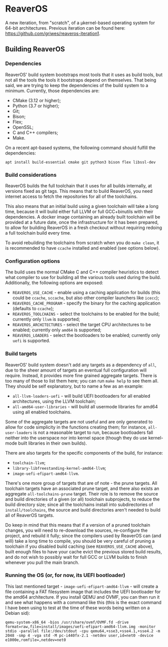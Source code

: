# ReaverOS

A new iteration, from "scratch", of a µkernel-based operating system for 64-bit architectures. Previous iteration can be found
here: https://github.com/griwes/reaveros-iteration1.

## Building ReaverOS

### Dependencies

ReaverOS' build system bootstraps most tools that it uses as build tools, but not all the tools the tools it bootstraps depend
on themselves. That being said, we are trying to keep the dependencies of the build system to a minimum. Currently, those
dependencies are:

* CMake (3.12 or higher);
* Python (3.7 or higher);
* Git;
* Bison;
* Flex;
* OpenSSL;
* C and C++ compilers;
* Make.

On a recent apt-based systems, the following command should fulfill the dependencies:

```
apt install build-essential cmake git python3 bison flex libssl-dev
```

### Build considerations

ReaverOS builds the full toolchain that it uses for all builds internally, at versions fixed as git tags. This means that to
build ReaverOS, you need internet access to fetch the repositories for all of the toolchains.

This also means that an initial build using a given toolchain will take a long time, because it will build either full LLVM
or full GCC+binutils with their dependencies. A docker image containing an already built toolchain will be provided at a future
date, once the infrastructure for it has been prepared, to allow for building ReaverOS in a fresh checkout without requiring
redoing a full toolchain build every time.

To avoid rebuilding the toolchains from scratch when you do `make clean`, it is recommended to have `ccache` installed and
enabled (see options below).

### Configuration options

The build uses the normal CMake C and C++ compiler heuristics to detect what compiler to use for building all the various tools
used during the build. Additionally, the following options are exposed:

* `REAVEROS_USE_CACHE` - enable using a caching application for builds (this could be `ccache`, `sccache`, but also other
compiler launchers like `icecc`);
* `REAVEROS_CACHE_PROGRAM` - specify the binary for the caching application (defaults to `ccache`);
* `REAVEROS_TOOLCHAINS` - select the toolchains to be enabled for the build; currently only `llvm` is supported;
* `REAVEROS_ARCHITECTURES` - select the target CPU architectures to be enabled; currently only `amd64` is supported;
* `REAVEROS_LOADERS` - select the bootloaders to be enabled; currently only `uefi` is supported.

### Build targets

ReaverOS' build system doesn't add any targets as a dependency of `all`, due to the sheer amount of targets an eventual full
configuration will require. Instead, it provides more fine grained aggregate targets. There is too many of those to list them
here; you can run `make help` to see them all. They should be self explanatory, but to name a few as an example:

* `all-llvm-loaders-uefi` - will build UEFI bootloaders for all enabled architectures, using the LLVM toolchain;
* `all-amd64-user-libraries` - will build all usermode libraries for amd64 using all enabled toolchains.

Some of the aggregate targets are not useful and are only generated to allow for code simplicity in the functions creating them;
for instance, `all-user-loaders` is not a reasonable target to run, because bootloaders fall neither into the userspace nor into
kernel space (though they do use kernel-mode built libraries in their own builds).

There are also targets for the specific components of the build, for instance:

* `toolchain-llvm`;
* `library-libfreestanding-kernel-amd64-llvm`;
* `image-uefi-efipart-amd64-llvm`.

There's one more group of targets that are of note - the prune targets. All toolchain targets have an associated prune target,
and there also exists an aggregate `all-toolchains-prune` target. Their role is to remove the source and build directories of
a given (or all) toolchain subprojects, to reduce the build directory size; since all the toolchains install into subdirectories
of `install/toolchains`, the source and build directories aren't needed to build all of ReaverOS targets.

Do keep in mind that this means that if a version of a pruned toolchain changes, you will need to re-download the sources,
re-configure the project, and rebuild it fully; since the compilers used by ReaverOS can (and will) take a long time to compile,
you should be very careful of pruning a toolchain if you disabled build caching (see `REAVEROS_USE_CACHE` above), built enough
files to have your cache evict the previous stored build results, and do not wish to possibly wait for full GCC or LLVM builds
to finish whenever you pull the main branch.

### Running the OS (or, for now, its UEFI bootloader)

This last mentioned target - `image-uefi-efipart-amd64-llvm` - will create a file containing a FAT filesystem image that includes
the UEFI bootloader for the amd64 architecture. If you install QEMU and OVMF, you can then run it and see what happens with a
command like this (this is the exact command I have been using to test at the time of these words being written on a Debian
sid):

```
qemu-system-x86_64 -bios /usr/share/ovmf/OVMF.fd -drive format=raw,file=install/images/uefi-efipart-amd64-llvm.img -monitor stdio -parallel file:/dev/stdout -cpu qemu64,+sse3,+sse4.1,+sse4.2 -m 2048 -smp 4 -vga std -M pc-i440fx-2.1 -netdev user,id=net0 -device e1000e,romfile=,netdev=net0
```

